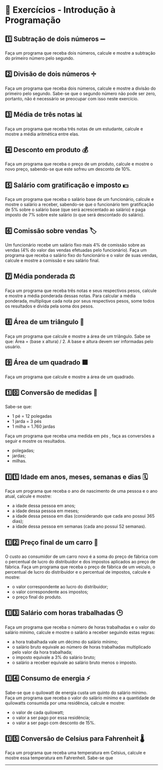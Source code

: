 # 📝 Exercícios - Introdução à Programação

## 1️⃣ Subtração de dois números ➖

Faça um programa que receba dois números, calcule e mostre a 
subtração do primeiro número pelo segundo.


## 2️⃣ Divisão de dois números ➗

Faça um programa que receba dois números, calcule e mostre a divisão 
do primeiro pelo segundo. Sabe-se que o segundo número não pode ser 
zero, portanto, não é necessário se preocupar com isso neste exercício. 


## 3️⃣ Média de três notas 📊

Faça um programa que receba três notas de um estudante, calcule e 
mostre a média aritmética entre elas.

## 4️⃣ Desconto em produto 💰

Faça um programa que receba o preço de um produto, calcule e mostre 
o novo preço, sabendo-se que este sofreu um desconto de 10%.


## 5️⃣ Salário com gratificação e imposto 💵

Faça um programa que receba o salário base de um funcionário, calcule 
e mostre o salário a receber, sabendo-se que o funcionário tem 
gratificação de 5% sobre o salário base (que será acrescentado ao 
salário) e paga imposto de 7% sobre este salário (o que será 
descontado do salário). 


## 6️⃣ Comissão sobre vendas 🏷️
Um funcionário recebe um salário fixo mais 4% de comissão sobre as 
vendas (4% do valor das vendas efetuadas pelo funcionário). Faça um 
programa que receba o salário fixo do funcionário e o valor de suas 
vendas, calcule e mostre a comissão e seu salário final. 


## 7️⃣ Média ponderada ⚖️

Faça um programa que receba três notas e seus respectivos pesos, 
calcule e mostre a média ponderada dessas notas. Para calcular a 
média ponderada, multiplique cada nota por seus respectivos pesos, 
some todos os resultados e divida pela soma dos pesos.


## 8️⃣ Área de um triângulo 📐
  
Faça um programa que calcule e mostre a área de um triângulo. Sabe
se que: Área = (base x altura) / 2. A base e altura devem ser informadas 
pelo usuário. 

## 9️⃣ Área de um quadrado 🟧

Faça um programa que calcule e mostre a área de um quadrado.

## 1️⃣0️⃣ Conversão de medidas 📏

Sabe-se que: 
- 1 pé = 12 polegadas 
- 1 jarda = 3 pés 
- 1 milha = 1.760 jardas 

Faça um programa que receba uma medida em pés , faça as 
conversões a seguir e mostre os resultados. 
- polegadas; 
- jardas; 
- milhas.

## 1️⃣1️⃣ Idade em anos, meses, semanas e dias 🗓️

Faça um programa que receba o ano de nascimento de uma pessoa e o 
ano atual, calcule e mostre: 
- a idade dessa pessoa em anos; 
- a idade dessa pessoa em meses; 
- a idade dessa pessoa em dias (considerando que cada ano 
possui 365 dias); 
- a idade dessa pessoa em semanas (cada ano possui 52 
semanas). 

## 1️⃣2️⃣ Preço final de um carro 🚗

 O custo ao consumidor de um carro novo é a soma do preço de fábrica 
com o percentual de lucro do distribuidor e dos impostos aplicados ao 
preço de fábrica. Faça um programa que receba o preço de fábrica de 
um veículo, o percentual de lucro do distribuidor e o percentual de 
impostos, calcule e mostre: 
- o valor correspondente ao lucro do distribuidor;
- o valor correspondente aos impostos; 
- o preço final do produto. 

## 1️⃣3️⃣ Salário com horas trabalhadas 🕒

Faça um programa que receba o número de horas trabalhadas e o valor 
do salário mínimo, calcule e mostre o salário a receber seguindo estas 
regras: 
- a hora trabalhada vale um décimo do salário mínimo;
- o salário bruto equivale ao número de horas trabalhadas 
multiplicado pelo valor da hora trabalhada; 
- o imposto equivale a 3% do salário bruto; 
- o salário a receber equivale ao salário bruto menos o imposto. 


## 1️⃣4️⃣ Consumo de energia ⚡

Sabe-se que o quilowatt de energia custa um quinto do salário mínimo. 
Faça um programa que receba o valor do salário mínimo e a quantidade 
de quilowatts consumida por uma residência, calcule e mostre: 
- o valor de cada quilowatt; 
-  o valor a ser pago por essa residência; 
-  o valor a ser pago com desconto de 15%.


## 1️⃣5️⃣ Conversão de Celsius para Fahrenheit 🌡️

Faça um programa que receba uma temperatura em Celsius, calcule e 
mostre essa temperatura em Fahrenheit. Sabe-se que 

---
